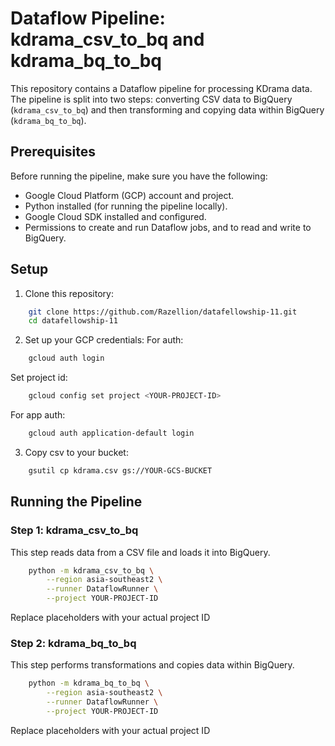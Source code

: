 # Dataflow Pipeline: kdrama_csv_to_bq and kdrama_bq_to_bq

This repository contains a Dataflow pipeline for processing KDrama data. The pipeline is split into two steps: converting CSV data to BigQuery (`kdrama_csv_to_bq`) and then transforming and copying data within BigQuery (`kdrama_bq_to_bq`).

## Prerequisites

Before running the pipeline, make sure you have the following:

- Google Cloud Platform (GCP) account and project.
- Python installed (for running the pipeline locally).
- Google Cloud SDK installed and configured.
- Permissions to create and run Dataflow jobs, and to read and write to BigQuery.

## Setup

1. Clone this repository:
```bash
    git clone https://github.com/Razellion/datafellowship-11.git
    cd datafellowship-11
```
2. Set up your GCP credentials:
For auth:
```bash
    gcloud auth login
```
Set project id:
```bash
    gcloud config set project <YOUR-PROJECT-ID>
```

For app auth:
```bash
    gcloud auth application-default login
```

3. Copy csv to your bucket:
```bash
    gsutil cp kdrama.csv gs://YOUR-GCS-BUCKET
```

## Running the Pipeline

### Step 1: kdrama_csv_to_bq

This step reads data from a CSV file and loads it into BigQuery.
```bash
    python -m kdrama_csv_to_bq \
        --region asia-southeast2 \
        --runner DataflowRunner \
        --project YOUR-PROJECT-ID
```

Replace placeholders with your actual project ID

### Step 2: kdrama_bq_to_bq
This step performs transformations and copies data within BigQuery.
```bash
    python -m kdrama_bq_to_bq \
        --region asia-southeast2 \
        --runner DataflowRunner \
        --project YOUR-PROJECT-ID
```

Replace placeholders with your actual project ID